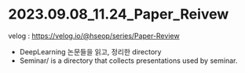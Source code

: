 # 2023.09.08_11.24_Paper_Reivew

velog : https://velog.io/@hseop/series/Paper-Review

* DeepLearning 논문들을 읽고, 정리한 directory
* Seminar/ is a directory that collects presentations used by seminar.
